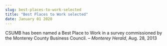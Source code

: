 ```yaml
---
slug: best-places-to-work-selected
title: "Best Places to Work selected"
date: January 01 2020
---
```


<p>CSUMB has been named a Best Place to Work in a survey commissioned by the Monterey County Business Council. – <em>Monterey Herald</em>, Aug. 28, 2013
</p>

